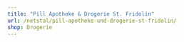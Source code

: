 ```yaml
---
title: "Pill Apotheke & Drogerie St. Fridolin"
url: /netstal/pill-apotheke-und-drogerie-st-fridolin/
shop: Drogerie
---
```

